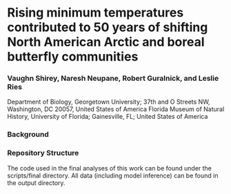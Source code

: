 # Rising minimum temperatures contributed to 50 years of shifting North American Arctic and boreal butterfly communities
### Vaughn Shirey, Naresh Neupane, Robert Guralnick, and Leslie Ries
Department of Biology, Georgetown University; 37th and O Streets NW, Washington, DC 20057, United States of America
Florida Museum of Natural History, University of Florida; Gainesville, FL; United States of America

### Background

### Repository Structure
The code used in the final analyses of this work can be found under the scripts/final directory. All data (including model inference) can be found in the output directory.
